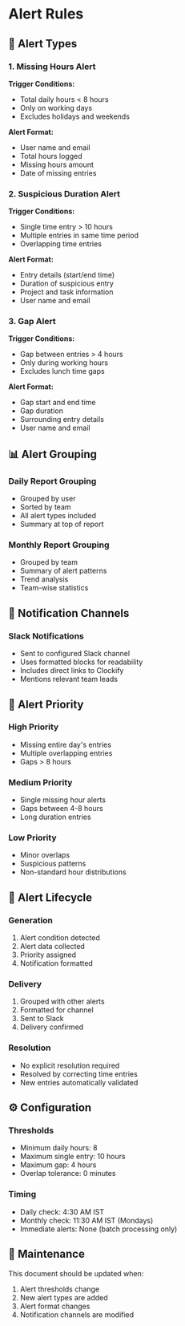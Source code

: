 # Alert Rules

## 🚨 Alert Types

### 1. Missing Hours Alert

**Trigger Conditions:**

- Total daily hours < 8 hours
- Only on working days
- Excludes holidays and weekends

**Alert Format:**

- User name and email
- Total hours logged
- Missing hours amount
- Date of missing entries

### 2. Suspicious Duration Alert

**Trigger Conditions:**

- Single time entry > 10 hours
- Multiple entries in same time period
- Overlapping time entries

**Alert Format:**

- Entry details (start/end time)
- Duration of suspicious entry
- Project and task information
- User name and email

### 3. Gap Alert

**Trigger Conditions:**

- Gap between entries > 4 hours
- Only during working hours
- Excludes lunch time gaps

**Alert Format:**

- Gap start and end time
- Gap duration
- Surrounding entry details
- User name and email

## 📊 Alert Grouping

### Daily Report Grouping

- Grouped by user
- Sorted by team
- All alert types included
- Summary at top of report

### Monthly Report Grouping

- Grouped by team
- Summary of alert patterns
- Trend analysis
- Team-wise statistics

## 🔔 Notification Channels

### Slack Notifications

- Sent to configured Slack channel
- Uses formatted blocks for readability
- Includes direct links to Clockify
- Mentions relevant team leads

## 🎯 Alert Priority

### High Priority

- Missing entire day's entries
- Multiple overlapping entries
- Gaps > 8 hours

### Medium Priority

- Single missing hour alerts
- Gaps between 4-8 hours
- Long duration entries

### Low Priority

- Minor overlaps
- Suspicious patterns
- Non-standard hour distributions

## 🔄 Alert Lifecycle

### Generation

1. Alert condition detected
2. Alert data collected
3. Priority assigned
4. Notification formatted

### Delivery

1. Grouped with other alerts
2. Formatted for channel
3. Sent to Slack
4. Delivery confirmed

### Resolution

- No explicit resolution required
- Resolved by correcting time entries
- New entries automatically validated

## ⚙️ Configuration

### Thresholds

- Minimum daily hours: 8
- Maximum single entry: 10 hours
- Maximum gap: 4 hours
- Overlap tolerance: 0 minutes

### Timing

- Daily check: 4:30 AM IST
- Monthly check: 11:30 AM IST (Mondays)
- Immediate alerts: None (batch processing only)

## 🔄 Maintenance

This document should be updated when:

1. Alert thresholds change
2. New alert types are added
3. Alert format changes
4. Notification channels are modified
